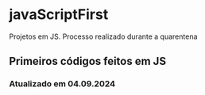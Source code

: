   # javaScriptFirst

Projetos em JS.
Processo realizado durante a quarentena         
          
## Primeiros códigos feitos em JS      
### Atualizado em 04.09.2024 
 
  
 
 
 
 
 
